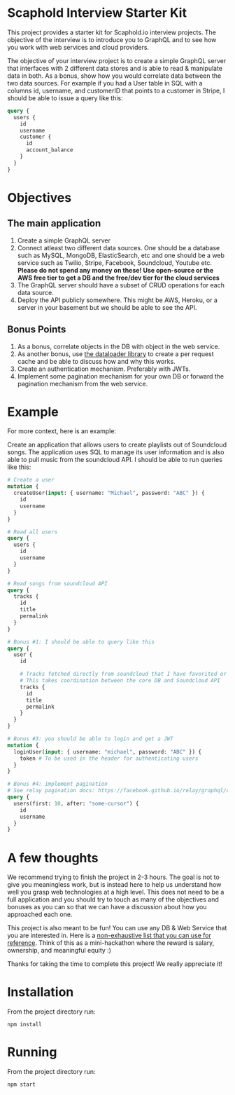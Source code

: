 # Scaphold Interview Starter Kit

This project provides a starter kit for Scaphold.io interview projects. The objective of the
interview is to introduce you to GraphQL and to see how you work with web services and cloud
providers.

The objective of your interview project is to create a simple GraphQL server that interfaces with
2 different data stores and is able to read & manipulate data in both. As a bonus, show how
you would correlate data between the two data sources. For example if you had a User table in SQL
with a columns id, username, and customerID that points to a customer in Stripe, I should be able to issue a query
like this:

```graphql
query {
  users {
    id
    username
    customer {
      id
      account_balance
    }
  }
}
```

# Objectives

## The main application

1) Create a simple GraphQL server
2) Connect atleast two different data sources. One should be a database such as MySQL, MongoDB, ElasticSearch, etc and one should be a web service such as Twilio, Stripe, Facebook, Soundcloud, Youtube etc. **Please do not spend any money on these! Use open-source or the AWS free tier to get a DB and the free/dev tier for the cloud services**
3) The GraphQL server should have a subset of CRUD operations for each data source.
4) Deploy the API publicly somewhere. This might be AWS, Heroku, or a server in your basement but we should be able to see the API.

## Bonus Points

1) As a bonus, correlate objects in the DB with object in the web service.
2) As another bonus, use [the dataloader library](https://github.com/facebook/dataloader) to create a per request cache and be able to discuss how and why this works.
3) Create an authentication mechanism. Preferably with JWTs.
4) Implement some pagination mechanism for your own DB or forward the pagination mechanism from the web service.

# Example

For more context, here is an example:

Create an application that allows users to create playlists out of Soundcloud songs. The application uses SQL to manage its user information and is also able to pull music from the soundcloud API. I should be able to run queries like this:


```graphql
# Create a user
mutation {
  createUser(input: { username: "Michael", password: "ABC" }) {
    id
    username
  }
}

# Read all users
query {
  users {
    id
    username
  }
}

# Read songs from soundcloud API
query {
  tracks {
    id
    title
    permalink
  }
}

# Bonus #1: I should be able to query like this
query {
  user {
    id

    # Tracks fetched directly from soundcloud that I have favorited or added etc.
    # This takes coordination between the core DB and Soundcloud API
    tracks {
      id
      title
      permalink
    }
  }
}

# Bonus #3: you should be able to login and get a JWT
mutation {
  loginUser(input: { username: "michael", password: "ABC" }) {
    token # To be used in the header for authenticating users
  }
}

# Bonus #4: implement pagination
# See relay pagination docs: https://facebook.github.io/relay/graphql/connections.htm#sec-Forward-pagination-arguments
query {
  users(first: 10, after: "some-cursor") {
    id
    username
  }
}
```

# A few thoughts

We recommend trying to finish the project in 2-3 hours. The goal is not to give you meaningless work, but is instead here to help us understand how well you grasp web technologies at a high level. This does not need to be a full application and you should try to touch as many of the objectives and bonuses as you can so that we can have a discussion about how you approached each one.

This project is also meant to be fun! You can use any DB & Web Service that you are interested in. Here is a [non-exhaustive list that you can use for reference](https://www.reddit.com/r/webdev/comments/3wrswc/what_are_some_fun_apis_to_play_with/). Think of this as a mini-hackathon where the reward is salary, ownership, and meaningful equity :)

Thanks for taking the time to complete this project! We really appreciate it!

# Installation

From the project directory run:

`npm install`

# Running

From the project directory run:

`npm start`
